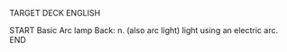 TARGET DECK
ENGLISH

START
Basic
Arc lamp
Back: n. (also arc light) light using an electric arc.
END
